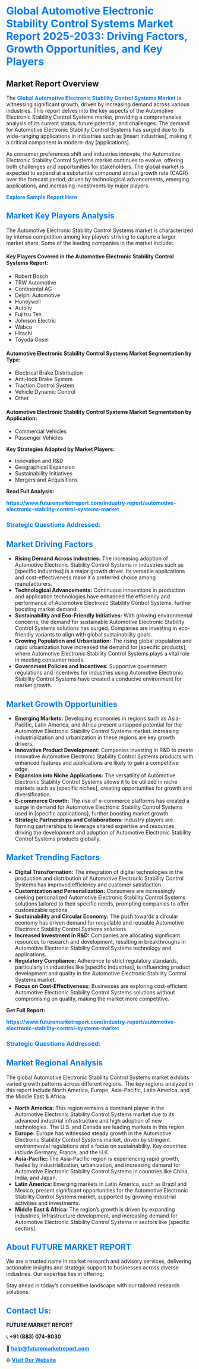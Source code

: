 <h1 style="color: #007BFF;">Global Automotive Electronic Stability Control Systems Market Report 2025-2033: Driving Factors, Growth Opportunities, and Key Players</h1>

<section id="overview">
<h2>Market Report Overview</h2>
<p>The <a href="https://www.futuremarketreport.com/industry-report/automotive-electronic-stability-control-systems-market" style="color: #007BFF; text-decoration: none;"><strong>Global Automotive Electronic Stability Control Systems Market</strong></a> is witnessing significant growth, driven by increasing demand across various industries. This report delves into the key aspects of the Automotive Electronic Stability Control Systems market, providing a comprehensive analysis of its current status, future potential, and challenges. The demand for Automotive Electronic Stability Control Systems has surged due to its wide-ranging applications in industries such as [insert industries], making it a critical component in modern-day [applications].</p>
<p>As consumer preferences shift and industries innovate, the Automotive Electronic Stability Control Systems market continues to evolve, offering both challenges and opportunities for stakeholders. The global market is expected to expand at a substantial compound annual growth rate (CAGR) over the forecast period, driven by technological advancements, emerging applications, and increasing investments by major players.</p>
</section>

<section id="overview">
<p><a href="https://www.futuremarketreport.com/request-sample/reportId=90796" style="color: #007BFF; text-decoration: none;"><strong>Explore Sample Report Here</strong></a></p>
</section>

<section id="key-players">
<h2 style="color: #007BFF;">Market Key Players Analysis</h2>
<p>The Automotive Electronic Stability Control Systems market is characterized by intense competition among key players striving to capture a larger market share. Some of the leading companies in the market include:</p>
<h4>Key Players Covered in the Automotive Electronic Stability Control Systems Report:</h4>
<ul><li>Robert Bosch</li><li>TRW Automotive</li><li>Continental AG</li><li>Delphi Automotive</li><li>Honeywell</li><li>Autoliv</li><li>Fujitsu Ten</li><li>Johnson Electric</li><li>Wabco</li><li>Hitachi</li><li>Toyoda Gosei</li></ul>
<h4>Automotive Electronic Stability Control Systems Market Segmentation by Type:</h4>
<ul><li>Electrical Brake Distribution</li><li>Anti-lock Brake System</li><li>Traction Control System</li><li>Vehicle Dynamic Control</li><li>Other</li></ul>

<h4>Automotive Electronic Stability Control Systems Market Segmentation by Application:</h4>
<ul><li>Commercial Vehicles</li><li>Passenger Vehicles</li></ul>
<p><strong>Key Strategies Adopted by Market Players:</strong></p>
<ul>
<li>Innovation and R&D</li>
<li>Geographical Expansion</li>
<li>Sustainability Initiatives</li>
<li>Mergers and Acquisitions</li>
</ul>
</section>

<section>
<p><strong>Read Full Analysis: </strong></p><a href="https://www.futuremarketreport.com/industry-report/automotive-electronic-stability-control-systems-market" style="color: #007BFF; text-decoration: none;"><strong>https://www.futuremarketreport.com/industry-report/automotive-electronic-stability-control-systems-market</strong></a>
<h3 style="color: #007BFF;">Strategic Questions Addressed:</h3>
</section>

<section id="driving-factors">
<h2 style="color: #007BFF;">Market Driving Factors</h2>
<ul>
<li><strong>Rising Demand Across Industries:</strong> The increasing adoption of Automotive Electronic Stability Control Systems in industries such as [specific industries] is a major growth driver. Its versatile applications and cost-effectiveness make it a preferred choice among manufacturers.</li>
<li><strong>Technological Advancements:</strong> Continuous innovations in production and application technologies have enhanced the efficiency and performance of Automotive Electronic Stability Control Systems, further boosting market demand.</li>
<li><strong>Sustainability and Eco-Friendly Initiatives:</strong> With growing environmental concerns, the demand for sustainable Automotive Electronic Stability Control Systems solutions has surged. Companies are investing in eco-friendly variants to align with global sustainability goals.</li>
<li><strong>Growing Population and Urbanization:</strong> The rising global population and rapid urbanization have increased the demand for [specific products], where Automotive Electronic Stability Control Systems plays a vital role in meeting consumer needs.</li>
<li><strong>Government Policies and Incentives:</strong> Supportive government regulations and incentives for industries using Automotive Electronic Stability Control Systems have created a conducive environment for market growth.</li>
</ul>
</section>

<section id="growth-opportunities">
<h2 style="color: #007BFF;">Market Growth Opportunities</h2>
<ul>
<li><strong>Emerging Markets:</strong> Developing economies in regions such as Asia-Pacific, Latin America, and Africa present untapped potential for the Automotive Electronic Stability Control Systems market. Increasing industrialization and urbanization in these regions are key growth drivers.</li>
<li><strong>Innovative Product Development:</strong> Companies investing in R&D to create innovative Automotive Electronic Stability Control Systems products with enhanced features and applications are likely to gain a competitive edge.</li>
<li><strong>Expansion into Niche Applications:</strong> The versatility of Automotive Electronic Stability Control Systems allows it to be utilized in niche markets such as [specific niches], creating opportunities for growth and diversification.</li>
<li><strong>E-commerce Growth:</strong> The rise of e-commerce platforms has created a surge in demand for Automotive Electronic Stability Control Systems used in [specific applications], further boosting market growth.</li>
<li><strong>Strategic Partnerships and Collaborations:</strong> Industry players are forming partnerships to leverage shared expertise and resources, driving the development and adoption of Automotive Electronic Stability Control Systems products globally.</li>
</ul>
</section>

<section id="trending-factors">
<h2 style="color: #007BFF;">Market Trending Factors</h2>
<ul>
<li><strong>Digital Transformation:</strong> The integration of digital technologies in the production and distribution of Automotive Electronic Stability Control Systems has improved efficiency and customer satisfaction.</li>
<li><strong>Customization and Personalization:</strong> Consumers are increasingly seeking personalized Automotive Electronic Stability Control Systems solutions tailored to their specific needs, prompting companies to offer customizable options.</li>
<li><strong>Sustainability and Circular Economy:</strong> The push towards a circular economy has driven demand for recyclable and reusable Automotive Electronic Stability Control Systems solutions.</li>
<li><strong>Increased Investment in R&D:</strong> Companies are allocating significant resources to research and development, resulting in breakthroughs in Automotive Electronic Stability Control Systems technology and applications.</li>
<li><strong>Regulatory Compliance:</strong> Adherence to strict regulatory standards, particularly in industries like [specific industries], is influencing product development and quality in the Automotive Electronic Stability Control Systems market.</li>
<li><strong>Focus on Cost-Effectiveness:</strong> Businesses are exploring cost-efficient Automotive Electronic Stability Control Systems solutions without compromising on quality, making the market more competitive.</li>
</ul>
</section>

<section>
<p><strong>Get Full Report: </strong></p><a href="https://www.futuremarketreport.com/industry-report/automotive-electronic-stability-control-systems-market" style="color: #007BFF; text-decoration: none;"><strong>https://www.futuremarketreport.com/industry-report/automotive-electronic-stability-control-systems-market</strong></a>
<h3 style="color: #007BFF;">Strategic Questions Addressed:</h3>
</section>


<section id="regional-analysis">
<h2 style="color: #007BFF;">Market Regional Analysis</h2>
<p>The global Automotive Electronic Stability Control Systems market exhibits varied growth patterns across different regions. The key regions analyzed in this report include North America, Europe, Asia-Pacific, Latin America, and the Middle East & Africa:</p>
<ul>
<li><strong>North America:</strong> This region remains a dominant player in the Automotive Electronic Stability Control Systems market due to its advanced industrial infrastructure and high adoption of new technologies. The U.S. and Canada are leading markets in this region.</li>
<li><strong>Europe:</strong> Europe has witnessed steady growth in the Automotive Electronic Stability Control Systems market, driven by stringent environmental regulations and a focus on sustainability. Key countries include Germany, France, and the U.K.</li>
<li><strong>Asia-Pacific:</strong> The Asia-Pacific region is experiencing rapid growth, fueled by industrialization, urbanization, and increasing demand for Automotive Electronic Stability Control Systems in countries like China, India, and Japan.</li>
<li><strong>Latin America:</strong> Emerging markets in Latin America, such as Brazil and Mexico, present significant opportunities for the Automotive Electronic Stability Control Systems market, supported by growing industrial activities and investments.</li>
<li><strong>Middle East & Africa:</strong> The region’s growth is driven by expanding industries, infrastructure development, and increasing demand for Automotive Electronic Stability Control Systems in sectors like [specific sectors].</li>
</ul>
</section>

<footer>
<h2 style="color: #007BFF;">About FUTURE MARKET REPORT</h2>
<p>We are a trusted name in market research and advisory services, delivering actionable insights and strategic support to businesses across diverse industries. Our expertise lies in offering:</p>

<p>Stay ahead in today’s competitive landscape with our tailored research solutions.</p>

<h2 style="color: #007BFF;">Contact Us:</h2>
<p><strong>FUTURE MARKET REPORT</strong></p>
<p>📞 <strong>+91 (883) 074-8030</strong></p>
<p>📧 <strong><a href="mailto:help@futuremarketreport.com" style="color: #007BFF;">help@futuremarketreport.com</a></strong></p>
<p>🌐 <strong><a href="https://www.futuremarketreport.com/" style="color: #007BFF;">Visit Our Website</a></strong></p>
</footer>